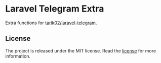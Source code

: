 # Laravel Telegram Extra

Extra functions for [tarik02/laravel-telegram](https://github.com/Tarik02/laravel-telegram).

## License

The project is released under the MIT license. Read the [license](https://github.com/Tarik02/laravel-telegram-extra/blob/master/LICENSE) for more information.
